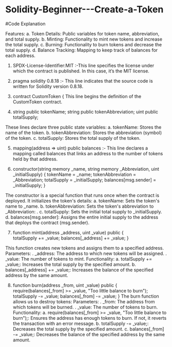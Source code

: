 # Solidity-Beginner---Create-a-Token

#Code Explanation

Features:
a. Token Details: Public variables for token name, abbreviation, and total supply.
b. Minting: Functionality to mint new tokens and increase the total supply.
c. Burning: Functionality to burn tokens and decrease the total supply.
d. Balance Tracking: Mapping to keep track of balances for each address.

1. SPDX-License-Identifier:MIT :-This line specifies the license under which the contract is published. In this case, it’s the MIT license.

2. pragma solidity 0.8.18 :- This line indicates that the source code is written for Solidity version 0.8.18.
   
3. contract CustomToken {
    This line begins the definition of the CustomToken contract.

4. string public tokenName;
    string public tokenAbbreviation;
    uint public totalSupply;

These lines declare three public state variables:
a. tokenName: Stores the name of the token.
b. tokenAbbreviation: Stores the abbreviation (symbol) of the token.
c. totalSupply: Stores the total supply of the token.

5. mapping(address => uint) public balances :- This line declares a mapping called balances that links an address to the number of tokens held by that address.

6. constructor(string memory _name, string memory _Abbreviation, uint _initialSupply) {
        tokenName = _name;
        tokenAbbreviation = _Abbreviation;
        totalSupply = _initialSupply;
        balances[msg.sender] = _initialSupply;
    }

The constructor is a special function that runs once when the contract is deployed. It initializes the token's details:
a. tokenName: Sets the token's name to _name.
b. tokenAbbreviation: Sets the token's abbreviation to _Abbreviation: .
c. totalSupply: Sets the initial total supply to _initialSupply.
d. balances[msg.sender]: Assigns the entire initial supply to the address that deploys the contract (msg.sender).

7.  function mint(address _address, uint _value) public {         
        totalSupply += _value;
        balances[_address] += _value;
    }

 This function creates new tokens and assigns them to a specified address.
   Parameters:
    .  _address: The address to which new tokens will be assigned.
    .  _value: The number of tokens to mint.
   Functionality:
    a.  totalSupply += _value;: Increases the total supply by the specified amount.
    b.  balances[_address] += _value;: Increases the balance of the specified address by the same amount.

8. function burn(address _from, uint _value) public {                     
        require(balances[_from] >= _value, "Too little balance to burn");
        totalSupply -= _value;
        balances[_from] -= _value;
    }
 The burn function allows us to destroy tokens:
   Parameters:
     .  _from: The address from which tokens will be burned.
     .  _value: The number of tokens to burn.
   Functionality:
    a.   require(balances[_from] >= _value, "Too little balance to burn");: Ensures the address has enough tokens to burn. If not, it reverts the transaction with 
        an error message.
    b.   totalSupply -= _value;: Decreases the total supply by the specified amount.
    c.   balances[_from] -= _value;: Decreases the balance of the specified address by the same amount.
   
   


